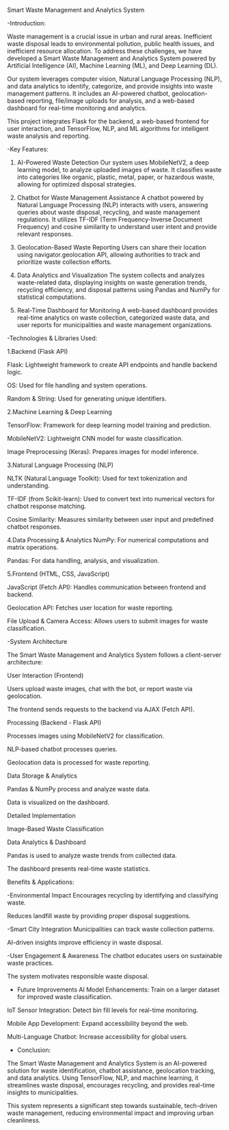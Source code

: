 Smart Waste Management and Analytics System

-Introduction:

Waste management is a crucial issue in urban and rural areas. Inefficient waste disposal leads to environmental pollution, public health issues, and inefficient resource allocation. To address these challenges, we have developed a Smart Waste Management and Analytics System powered by Artificial Intelligence (AI), Machine Learning (ML), and Deep Learning (DL).

Our system leverages computer vision, Natural Language Processing (NLP), and data analytics to identify, categorize, and provide insights into waste management patterns. It includes an AI-powered chatbot, geolocation-based reporting, file/image uploads for analysis, and a web-based dashboard for real-time monitoring and analytics.

This project integrates Flask for the backend, a web-based frontend for user interaction, and TensorFlow, NLP, and ML algorithms for intelligent waste analysis and reporting.

-Key Features:

1. AI-Powered Waste Detection
Our system uses MobileNetV2, a deep learning model, to analyze uploaded images of waste. It classifies waste into categories like organic, plastic, metal, paper, or hazardous waste, allowing for optimized disposal strategies.

2. Chatbot for Waste Management Assistance
A chatbot powered by Natural Language Processing (NLP) interacts with users, answering queries about waste disposal, recycling, and waste management regulations. It utilizes TF-IDF (Term Frequency-Inverse Document Frequency) and cosine similarity to understand user intent and provide relevant responses.

3. Geolocation-Based Waste Reporting
Users can share their location using navigator.geolocation API, allowing authorities to track and prioritize waste collection efforts.

4. Data Analytics and Visualization
The system collects and analyzes waste-related data, displaying insights on waste generation trends, recycling efficiency, and disposal patterns using Pandas and NumPy for statistical computations.

5. Real-Time Dashboard for Monitoring
A web-based dashboard provides real-time analytics on waste collection, categorized waste data, and user reports for municipalities and waste management organizations.

-Technologies & Libraries Used:

1.Backend (Flask API)

Flask: Lightweight framework to create API endpoints and handle backend logic.

OS: Used for file handling and system operations.

Random & String: Used for generating unique identifiers.

2.Machine Learning & Deep Learning

TensorFlow: Framework for deep learning model training and prediction.

MobileNetV2: Lightweight CNN model for waste classification.

Image Preprocessing (Keras): Prepares images for model inference.

3.Natural Language Processing (NLP)

NLTK (Natural Language Toolkit): Used for text tokenization and understanding.

TF-IDF (from Scikit-learn): Used to convert text into numerical vectors for chatbot response matching.

Cosine Similarity: Measures similarity between user input and predefined chatbot responses.

4.Data Processing & Analytics
NumPy: For numerical computations and matrix operations.

Pandas: For data handling, analysis, and visualization.

5.Frontend (HTML, CSS, JavaScript)

JavaScript (Fetch API): Handles communication between frontend and backend.

Geolocation API: Fetches user location for waste reporting.

File Upload & Camera Access: Allows users to submit images for waste classification.

-System Architecture

The Smart Waste Management and Analytics System follows a client-server architecture:

User Interaction (Frontend)

Users upload waste images, chat with the bot, or report waste via geolocation.

The frontend sends requests to the backend via AJAX (Fetch API).

Processing (Backend - Flask API)

Processes images using MobileNetV2 for classification.

NLP-based chatbot processes queries.

Geolocation data is processed for waste reporting.

Data Storage & Analytics

Pandas & NumPy process and analyze waste data.

Data is visualized on the dashboard.

Detailed Implementation

Image-Based Waste Classification

Data Analytics & Dashboard

Pandas is used to analyze waste trends from collected data.

The dashboard presents real-time waste statistics.

Benefits & Applications:

-Environmental Impact
Encourages recycling by identifying and classifying waste.

Reduces landfill waste by providing proper disposal suggestions.

-Smart City Integration
Municipalities can track waste collection patterns.

AI-driven insights improve efficiency in waste disposal.

-User Engagement & Awareness
The chatbot educates users on sustainable waste practices.

The system motivates responsible waste disposal.

- Future Improvements
AI Model Enhancements: Train on a larger dataset for improved waste classification.

IoT Sensor Integration: Detect bin fill levels for real-time monitoring.

Mobile App Development: Expand accessibility beyond the web.

Multi-Language Chatbot: Increase accessibility for global users.

- Conclusion:

The Smart Waste Management and Analytics System is an AI-powered solution for waste identification, chatbot assistance, geolocation tracking, and data analytics. Using TensorFlow, NLP, and machine learning, it streamlines waste disposal, encourages recycling, and provides real-time insights to municipalities.

This system represents a significant step towards sustainable, tech-driven waste management, reducing environmental impact and improving urban cleanliness.
